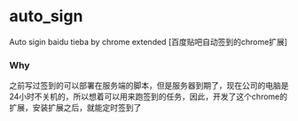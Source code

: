 # auto_sign
Auto sigin baidu tieba by chrome extended [百度贴吧自动签到的chrome扩展]
### Why
之前写过签到的可以部署在服务端的脚本，但是服务器到期了，现在公司的电脑是24小时不关机的，所以想着可以用来跑签到的任务，因此，开发了这个chrome的扩展，安装扩展之后，就能定时签到了